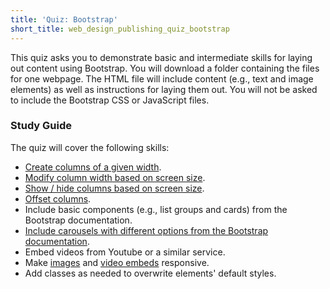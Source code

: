 ```yaml
---
title: 'Quiz: Bootstrap'
short_title: web_design_publishing_quiz_bootstrap
---
```


This quiz asks you to demonstrate basic and intermediate skills for laying out content using Bootstrap. You will download a folder containing the files for one webpage. The HTML file will include content (e.g., text and image elements) as well as instructions for laying them out. You will not be asked to include the Bootstrap CSS or JavaScript files.

### Study Guide

The quiz will cover the following skills:

- [Create columns of a given width](https://getbootstrap.com/docs/4.1/layout/grid/#stacked-to-horizontal).
- [Modify column width based on screen size](https://getbootstrap.com/docs/4.1/layout/grid/#stacked-to-horizontal).
- [Show / hide columns based on screen size](https://getbootstrap.com/docs/4.1/utilities/display/).
- [Offset columns](https://getbootstrap.com/docs/4.1/layout/grid/#offsetting-columns).
- Include basic components (e.g., list groups and cards) from the Bootstrap documentation.
- [Include carousels with different options from the Bootstrap documentation](https://getbootstrap.com/docs/4.1/components/carousel/).
- Embed videos from Youtube or a similar service.
- Make [images](https://getbootstrap.com/docs/4.1/content/images/#responsive-images) and [video embeds](https://getbootstrap.com/docs/4.1/utilities/embed/#example) responsive.
- Add classes as needed to overwrite elements' default styles.
